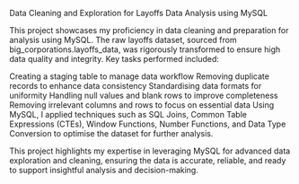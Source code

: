 Data Cleaning and Exploration for Layoffs Data Analysis using MySQL

This project showcases my proficiency in data cleaning and preparation for analysis using MySQL. The raw layoffs dataset, sourced from big_corporations.layoffs_data, was rigorously transformed to ensure high data quality and integrity. Key tasks performed included:

Creating a staging table to manage data workflow
Removing duplicate records to enhance data consistency
Standardising data formats for uniformity
Handling null values and blank rows to improve completeness
Removing irrelevant columns and rows to focus on essential data
Using MySQL, I applied techniques such as SQL Joins, Common Table Expressions (CTEs), Window Functions, Number Functions, and Data Type Conversion to optimise the dataset for further analysis.

This project highlights my expertise in leveraging MySQL for advanced data exploration and cleaning, ensuring the data is accurate, reliable, and ready to support insightful analysis and decision-making.






